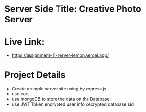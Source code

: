 # Server Side Title: Creative Photo Server

# Live Link:

-   https://assignment-11-server-lemon.vercel.app/

# Project Details

-   Create a simple server site using by express js
-   use cors
-   use mongoDB to store the data on the Database.
-   use JWT Token encrypted user info decrypted database sid
